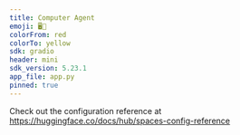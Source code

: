```yaml
---
title: Computer Agent
emoji: 🖥️🧠
colorFrom: red
colorTo: yellow
sdk: gradio
header: mini
sdk_version: 5.23.1
app_file: app.py
pinned: true
---
```


Check out the configuration reference at https://huggingface.co/docs/hub/spaces-config-reference